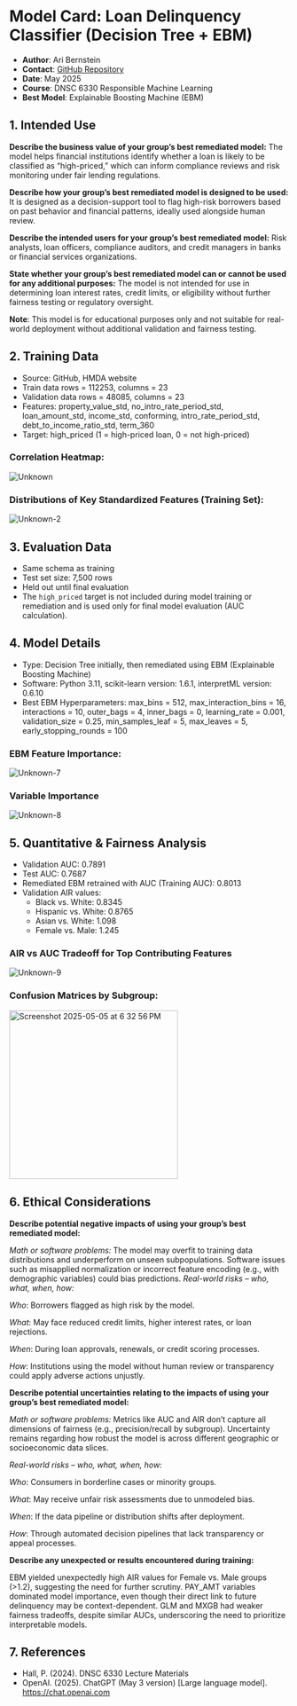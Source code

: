 # Model Card: Loan Delinquency Classifier (Decision Tree + EBM)

- **Author**: Ari Bernstein  
- **Contact**: [GitHub Repository](https://github.com/aribernstein1/assignments)  
- **Date**: May 2025  
- **Course**: DNSC 6330 Responsible Machine Learning  
- **Best Model**: Explainable Boosting Machine (EBM)


## 1. Intended Use
**Describe the business value of your group’s best remediated model:**
The model helps financial institutions identify whether a loan is likely to be classified as “high-priced,” which can inform compliance reviews and risk monitoring under fair lending regulations.

**Describe how your group’s best remediated model is designed to be used:**
It is designed as a decision-support tool to flag high-risk borrowers based on past behavior and financial patterns, ideally used alongside human review.

**Describe the intended users for your group’s best remediated model:**
Risk analysts, loan officers, compliance auditors, and credit managers in banks or financial services organizations.

**State whether your group’s best remediated model can or cannot be used for any additional purposes:**
The model is not intended for use in determining loan interest rates, credit limits, or eligibility without further fairness testing or regulatory oversight.

**Note**: This model is for educational purposes only and not suitable for real-world deployment without additional validation and fairness testing.

## 2. Training Data
- Source: GitHub, HMDA website
- Train data rows = 112253, columns = 23
- Validation data rows = 48085, columns = 23
- Features: property_value_std, no_intro_rate_period_std, loan_amount_std, income_std, conforming, intro_rate_period_std, debt_to_income_ratio_std, term_360
- Target: high_priced (1 = high-priced loan, 0 = not high-priced)

### Correlation Heatmap:
![Unknown](https://github.com/user-attachments/assets/793fbe88-09ce-44dc-be29-de42b22b148a)


### Distributions of Key Standardized Features (Training Set):
![Unknown-2](https://github.com/user-attachments/assets/dcd6420c-e4e5-4455-bc54-2a34f762c855)


## 3. Evaluation Data
- Same schema as training
- Test set size: 7,500 rows
- Held out until final evaluation
- The `high_priced` target is not included during model training or remediation and is used only for final model evaluation (AUC calculation).

## 4. Model Details
- Type: Decision Tree initially, then remediated using EBM (Explainable Boosting Machine)
- Software: Python 3.11, scikit-learn version: 1.6.1, interpretML version: 0.6.10
- Best EBM Hyperparameters: max_bins = 512, max_interaction_bins = 16, interactions = 10, outer_bags = 4, inner_bags = 0, learning_rate = 0.001, validation_size = 0.25, min_samples_leaf = 5, max_leaves = 5, early_stopping_rounds = 100

### EBM Feature Importance: 
![Unknown-7](https://github.com/user-attachments/assets/f7d8a9b8-c584-40e5-953f-c96870504a9d)


### Variable Importance
![Unknown-8](https://github.com/user-attachments/assets/ed812b8a-ea2e-47fd-9ed9-54e9a78a3400)


## 5. Quantitative & Fairness Analysis
- Validation AUC: 0.7891
- Test AUC: 0.7687
- Remediated EBM retrained with AUC (Training AUC): 0.8013
- Validation AIR values:
  - Black vs. White: 0.8345
  - Hispanic vs. White: 0.8765
  - Asian vs. White: 1.098
  - Female vs. Male: 1.245

### AIR vs AUC Tradeoff for Top Contributing Features
![Unknown-9](https://github.com/user-attachments/assets/10975ad9-7656-43ac-9dba-b42d4e0ad234)



### Confusion Matrices by Subgroup:
<img width="304" alt="Screenshot 2025-05-05 at 6 32 56 PM" src="https://github.com/user-attachments/assets/8ab8126f-4cc3-42e4-9caf-4c5b83a1dc93" />


## 6. Ethical Considerations
**Describe potential negative impacts of using your group’s best remediated model:**

*Math or software problems:*
The model may overfit to training data distributions and underperform on unseen subpopulations.
Software issues such as misapplied normalization or incorrect feature encoding (e.g., with demographic variables) could bias predictions.
*Real-world risks – who, what, when, how:*

*Who*: Borrowers flagged as high risk by the model.

*What*: May face reduced credit limits, higher interest rates, or loan rejections.

*When*: During loan approvals, renewals, or credit scoring processes.

*How*: Institutions using the model without human review or transparency could apply adverse actions unjustly.


**Describe potential uncertainties relating to the impacts of using your group’s best remediated model:**

*Math or software problems:*
Metrics like AUC and AIR don’t capture all dimensions of fairness (e.g., precision/recall by subgroup).
Uncertainty remains regarding how robust the model is across different geographic or socioeconomic data slices.


*Real-world risks – who, what, when, how:*

*Who*: Consumers in borderline cases or minority groups.

*What*: May receive unfair risk assessments due to unmodeled bias.

*When*: If the data pipeline or distribution shifts after deployment.

*How*: Through automated decision pipelines that lack transparency or appeal processes.

**Describe any unexpected or results encountered during training:**

EBM yielded unexpectedly high AIR values for Female vs. Male groups (>1.2), suggesting the need for further scrutiny.
PAY_AMT variables dominated model importance, even though their direct link to future delinquency may be context-dependent.
GLM and MXGB had weaker fairness tradeoffs, despite similar AUCs, underscoring the need to prioritize interpretable models.

## 7. References
- Hall, P. (2024). DNSC 6330 Lecture Materials
- OpenAI. (2025). ChatGPT (May 3 version) [Large language model]. https://chat.openai.com
